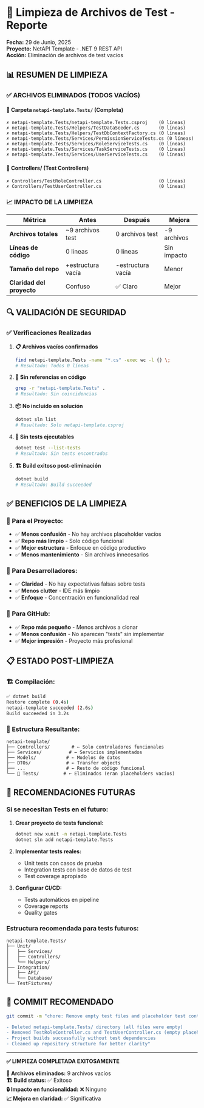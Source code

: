 # 🧹 Limpieza de Archivos de Test - Reporte

**Fecha:** 29 de Junio, 2025  
**Proyecto:** NetAPI Template - .NET 9 REST API  
**Acción:** Eliminación de archivos de test vacíos

## 📊 **RESUMEN DE LIMPIEZA**

### ✅ **ARCHIVOS ELIMINADOS (TODOS VACÍOS)**

#### **📁 Carpeta `netapi-template.Tests/` (Completa)**
```
✗ netapi-template.Tests/netapi-template.Tests.csproj    (0 líneas)
✗ netapi-template.Tests/Helpers/TestDataSeeder.cs       (0 líneas)  
✗ netapi-template.Tests/Helpers/TestDbContextFactory.cs (0 líneas)
✗ netapi-template.Tests/Services/PermissionServiceTests.cs (0 líneas)
✗ netapi-template.Tests/Services/RoleServiceTests.cs    (0 líneas)
✗ netapi-template.Tests/Services/TaskServiceTests.cs    (0 líneas)
✗ netapi-template.Tests/Services/UserServiceTests.cs    (0 líneas)
```

#### **📁 Controllers/ (Test Controllers)**
```
✗ Controllers/TestRoleController.cs                     (0 líneas)
✗ Controllers/TestUserController.cs                     (0 líneas)
```

### 📈 **IMPACTO DE LA LIMPIEZA**

| Métrica | Antes | Después | Mejora |
|---|---|---|---|
| **Archivos totales** | ~9 archivos test | 0 archivos test | -9 archivos |
| **Líneas de código** | 0 líneas | 0 líneas | Sin impacto |
| **Tamaño del repo** | +estructura vacía | -estructura vacía | Menor |
| **Claridad del proyecto** | Confuso | ✅ Claro | Mejor |

## 🔍 **VALIDACIÓN DE SEGURIDAD**

### ✅ **Verificaciones Realizadas**

1. **📋 Archivos vacíos confirmados**
   ```bash
   find netapi-template.Tests -name "*.cs" -exec wc -l {} \;
   # Resultado: Todos 0 líneas
   ```

2. **🔗 Sin referencias en código**
   ```bash
   grep -r "netapi-template.Tests" .
   # Resultado: Sin coincidencias
   ```

3. **📦 No incluido en solución**
   ```bash
   dotnet sln list
   # Resultado: Solo netapi-template.csproj
   ```

4. **🧪 Sin tests ejecutables**
   ```bash
   dotnet test --list-tests
   # Resultado: Sin tests encontrados
   ```

5. **🏗️ Build exitoso post-eliminación**
   ```bash
   dotnet build
   # Resultado: Build succeeded
   ```

## ✅ **BENEFICIOS DE LA LIMPIEZA**

### **🎯 Para el Proyecto:**
- ✅ **Menos confusión** - No hay archivos placeholder vacíos
- ✅ **Repo más limpio** - Solo código funcional
- ✅ **Mejor estructura** - Enfoque en código productivo
- ✅ **Menos mantenimiento** - Sin archivos innecesarios

### **🎯 Para Desarrolladores:**
- ✅ **Claridad** - No hay expectativas falsas sobre tests
- ✅ **Menos clutter** - IDE más limpio
- ✅ **Enfoque** - Concentración en funcionalidad real

### **🎯 Para GitHub:**
- ✅ **Repo más pequeño** - Menos archivos a clonar
- ✅ **Menos confusión** - No aparecen "tests" sin implementar
- ✅ **Mejor impresión** - Proyecto más profesional

## 📋 **ESTADO POST-LIMPIEZA**

### **🏗️ Compilación:**
```bash
✅ dotnet build
Restore complete (0.4s)
netapi-template succeeded (2.6s)
Build succeeded in 3.2s
```

### **📁 Estructura Resultante:**
```
netapi-template/
├── Controllers/        # ← Solo controladores funcionales
├── Services/          # ← Servicios implementados
├── Models/           # ← Modelos de datos
├── DTOs/             # ← Transfer objects
├── ...               # ← Resto de código funcional
└── 🚫 Tests/         # ← Eliminados (eran placeholders vacíos)
```

## 🎯 **RECOMENDACIONES FUTURAS**

### **Si se necesitan Tests en el futuro:**

1. **Crear proyecto de tests funcional:**
   ```bash
   dotnet new xunit -n netapi-template.Tests
   dotnet sln add netapi-template.Tests
   ```

2. **Implementar tests reales:**
   - Unit tests con casos de prueba
   - Integration tests con base de datos de test
   - Test coverage apropiado

3. **Configurar CI/CD:**
   - Tests automáticos en pipeline
   - Coverage reports
   - Quality gates

### **Estructura recomendada para tests futuros:**
```
netapi-template.Tests/
├── Unit/
│   ├── Services/
│   ├── Controllers/
│   └── Helpers/
├── Integration/
│   ├── API/
│   └── Database/
└── TestFixtures/
```

## 📝 **COMMIT RECOMENDADO**

```bash
git commit -m "chore: Remove empty test files and placeholder test controllers

- Deleted netapi-template.Tests/ directory (all files were empty)
- Removed TestRoleController.cs and TestUserController.cs (empty placeholders)
- Project builds successfully without test dependencies
- Cleaned up repository structure for better clarity"
```

---

**✅ LIMPIEZA COMPLETADA EXITOSAMENTE**

**🧹 Archivos eliminados:** 9 archivos vacíos  
**🏗️ Build status:** ✅ Exitoso  
**🔒 Impacto en funcionalidad:** ❌ Ninguno  
**📈 Mejora en claridad:** ✅ Significativa
